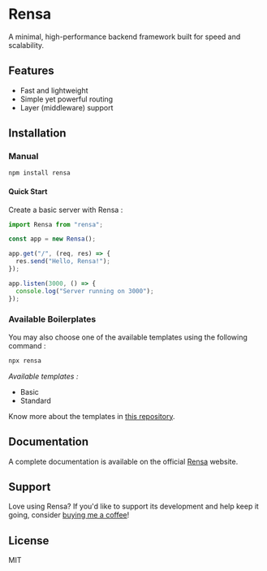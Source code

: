 # Rensa

A minimal, high-performance backend framework built for speed and scalability.

## Features

- Fast and lightweight
- Simple yet powerful routing
- Layer (middleware) support

## Installation

### Manual

```sh
npm install rensa
```

#### Quick Start
Create a basic server with Rensa :
```js
import Rensa from "rensa";

const app = new Rensa();

app.get("/", (req, res) => {
  res.send("Hello, Rensa!");
});

app.listen(3000, () => {
  console.log("Server running on 3000");
});
```

### Available Boilerplates
You may also choose one of the available templates using the following command :
```sh
npx rensa
```

*Available templates :*
- Basic
- Standard

Know more about the templates in [this repository](https://github.com/aether-flux/rensa-templates).

## Documentation
A complete documentation is available on the official [Rensa](https://rensa.vercel.app/) website.

## Support
Love using Rensa? If you'd like to support its development and help keep it going, consider [buying me a coffee](https://buymeacoffee.com/aetherflux)!

## License
MIT
